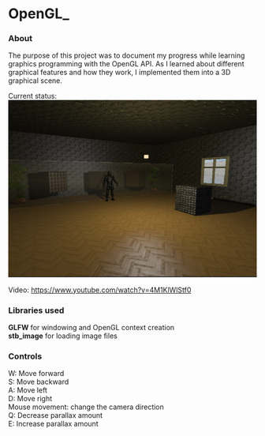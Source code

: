 # OpenGL_

### About
The purpose of this project was to document my progress while learning graphics programming with the OpenGL API. As I learned about different graphical features and how they work, I implemented them into a 3D graphical scene.

Current status:  
![Screenshot](https://github.com/3sphere/OpenGL_/blob/master/screenshot.png)  

Video: https://www.youtube.com/watch?v=4M1KlWlStf0  

### Libraries used
**GLFW** for windowing and OpenGL context creation  
**stb_image** for loading image files  

### Controls
W: Move forward  
S: Move backward  
A: Move left  
D: Move right  
Mouse movement: change the camera direction  
Q: Decrease parallax amount  
E: Increase parallax amount